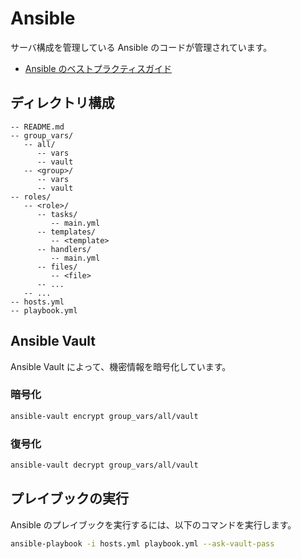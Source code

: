 # Ansible

サーバ構成を管理している Ansible のコードが管理されています。

* [Ansible のベストプラクティスガイド](https://docs.ansible.com/ansible/2.9_ja/user_guide/playbooks_best_practices.html)

## ディレクトリ構成

```plain
-- README.md
-- group_vars/
   -- all/
      -- vars
      -- vault
   -- <group>/
      -- vars
      -- vault
-- roles/
   -- <role>/
      -- tasks/
         -- main.yml
      -- templates/
         -- <template>
      -- handlers/
         -- main.yml
      -- files/
         -- <file>
      -- ...
   -- ...
-- hosts.yml
-- playbook.yml
```

## Ansible Vault

Ansible Vault によって、機密情報を暗号化しています。

### 暗号化

```bash
ansible-vault encrypt group_vars/all/vault
```

### 復号化

```bash
ansible-vault decrypt group_vars/all/vault
```

## プレイブックの実行

Ansible のプレイブックを実行するには、以下のコマンドを実行します。

```bash
ansible-playbook -i hosts.yml playbook.yml --ask-vault-pass
```
